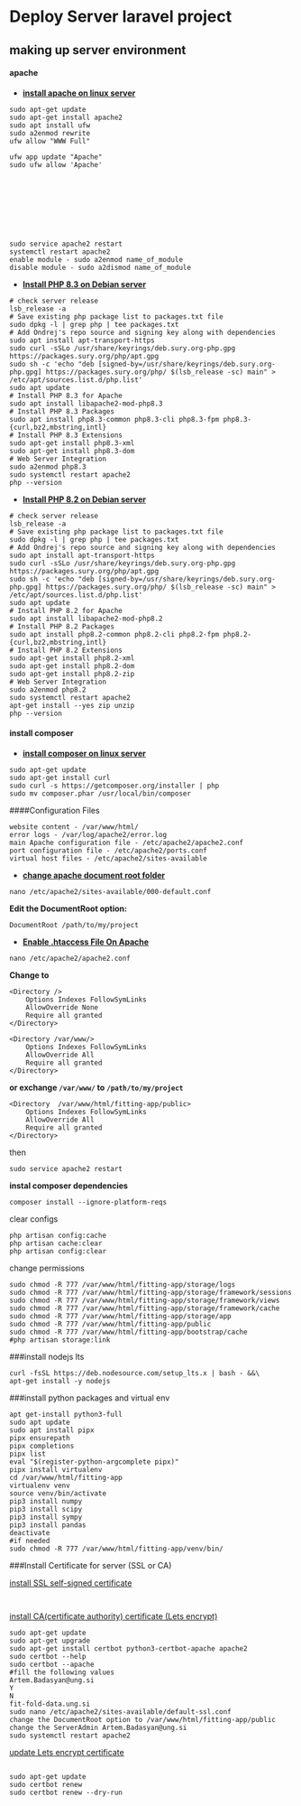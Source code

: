 # Deploy Server laravel project

## making up server environment

#### apache
- **[install apache on linux server](https://phoenixnap.com/kb/how-to-install-apache-web-server-on-ubuntu-18-04)**

```
sudo apt-get update
sudo apt-get install apache2
sudo apt install ufw
sudo a2enmod rewrite
ufw allow "WWW Full"

ufw app update "Apache"
sudo ufw allow 'Apache'









sudo service apache2 restart
systemctl restart apache2
enable module - sudo a2enmod name_of_module
disable module - sudo a2dismod name_of_module
```
- **[Install PHP 8.3 on Debian server](https://php.watch/articles/php-8.3-install-upgrade-on-debian-ubuntu)**

```
# check server release
lsb_release -a
# Save existing php package list to packages.txt file
sudo dpkg -l | grep php | tee packages.txt
# Add Ondrej's repo source and signing key along with dependencies
sudo apt install apt-transport-https
sudo curl -sSLo /usr/share/keyrings/deb.sury.org-php.gpg https://packages.sury.org/php/apt.gpg
sudo sh -c 'echo "deb [signed-by=/usr/share/keyrings/deb.sury.org-php.gpg] https://packages.sury.org/php/ $(lsb_release -sc) main" > /etc/apt/sources.list.d/php.list'
sudo apt update
# Install PHP 8.3 for Apache
sudo apt install libapache2-mod-php8.3
# Install PHP 8.3 Packages 
sudo apt install php8.3-common php8.3-cli php8.3-fpm php8.3-{curl,bz2,mbstring,intl}
# Install PHP 8.3 Extensions 
sudo apt-get install php8.3-xml
sudo apt-get install php8.3-dom
# Web Server Integration 
sudo a2enmod php8.3
sudo systemctl restart apache2
php --version
```

- **[Install PHP 8.2 on Debian server](https://php.watch/articles/php-8.3-install-upgrade-on-debian-ubuntu)**

```
# check server release
lsb_release -a
# Save existing php package list to packages.txt file
sudo dpkg -l | grep php | tee packages.txt
# Add Ondrej's repo source and signing key along with dependencies
sudo apt install apt-transport-https
sudo curl -sSLo /usr/share/keyrings/deb.sury.org-php.gpg https://packages.sury.org/php/apt.gpg
sudo sh -c 'echo "deb [signed-by=/usr/share/keyrings/deb.sury.org-php.gpg] https://packages.sury.org/php/ $(lsb_release -sc) main" > /etc/apt/sources.list.d/php.list'
sudo apt update
# Install PHP 8.2 for Apache
sudo apt install libapache2-mod-php8.2
# Install PHP 8.2 Packages 
sudo apt install php8.2-common php8.2-cli php8.2-fpm php8.2-{curl,bz2,mbstring,intl}
# Install PHP 8.2 Extensions 
sudo apt-get install php8.2-xml
sudo apt-get install php8.2-dom
sudo apt-get install php8.2-zip
# Web Server Integration 
sudo a2enmod php8.2
sudo systemctl restart apache2
apt-get install --yes zip unzip 
php --version
```

#### install composer
- **[install composer on linux server]()**
```
sudo apt-get update
sudo apt-get install curl
sudo curl -s https://getcomposer.org/installer | php
sudo mv composer.phar /usr/local/bin/composer
```

####Configuration Files
```
website content - /var/www/html/
error logs - /var/log/apache2/error.log
main Apache configuration file - /etc/apache2/apache2.conf
port configuration file - /etc/apache2/ports.conf
virtual host files - /etc/apache2/sites-available
```
- **[change apache document root folder](https://askubuntu.com/questions/337874/change-apache-document-root-folder-to-secondary-hard-drive)**
```
nano /etc/apache2/sites-available/000-default.conf
```
**Edit the DocumentRoot option:**
```
DocumentRoot /path/to/my/project
```
- **[Enable .htaccess File On Apache](https://phoenixnap.com/kb/how-to-set-up-enable-htaccess-apache)**

```
nano /etc/apache2/apache2.conf
```
**Change to**
```
<Directory />                                                                                                               
    Options Indexes FollowSymLinks
    AllowOverride None
    Require all granted                                                                                                
</Directory>
  
<Directory /var/www/>                                                                                                           
    Options Indexes FollowSymLinks                                                                                          
    AllowOverride All                                                                                                       
    Require all granted                                                                                             
</Directory> 
```
**or exchange ```/var/www/``` to ```/path/to/my/project```**
```
<Directory  /var/www/html/fitting-app/public>                                                                                                           
    Options Indexes FollowSymLinks
    AllowOverride All
    Require all granted                                                                                             
</Directory>  
```

then
```
sudo service apache2 restart
```

**instal composer dependencies**
```
composer install --ignore-platform-reqs
```
clear configs
```
php artisan config:cache
php artisan cache:clear
php artisan config:clear
```
change permissions
```
sudo chmod -R 777 /var/www/html/fitting-app/storage/logs
sudo chmod -R 777 /var/www/html/fitting-app/storage/framework/sessions
sudo chmod -R 777 /var/www/html/fitting-app/storage/framework/views
sudo chmod -R 777 /var/www/html/fitting-app/storage/framework/cache
sudo chmod -R 777 /var/www/html/fitting-app/storage/app
sudo chmod -R 777 /var/www/html/fitting-app/public
sudo chmod -R 777 /var/www/html/fitting-app/bootstrap/cache
#php artisan storage:link
```
###install nodejs lts
```
curl -fsSL https://deb.nodesource.com/setup_lts.x | bash - &&\
apt-get install -y nodejs
```


###install python packages and virtual env
```
apt get-install python3-full
sudo apt update
sudo apt install pipx
pipx ensurepath
pipx completions
pipx list
eval "$(register-python-argcomplete pipx)"
pipx install virtualenv
cd /var/www/html/fitting-app
virtualenv venv
source venv/bin/activate
pip3 install numpy
pip3 install scipy
pip3 install sympy
pip3 install pandas
deactivate
#if needed
sudo chmod -R 777 /var/www/html/fitting-app/venv/bin/
```

###Install Certificate for server (SSL or CA)

[install SSL self-signed certificate](https://www.digitalocean.com/community/tutorials/how-to-create-a-self-signed-ssl-certificate-for-apache-in-debian-10)
```


```
[install CA(certificate authority) certificate (Lets encrypt)](https://www.youtube.com/watch?v=cMC5yxCR83I&ab_channel=RabiGurung)

```
sudo apt-get update
sudo apt-get upgrade
sudo apt-get install certbot python3-certbot-apache apache2
sudo certbot --help
sudo certbot --apache
#fill the following values
Artem.Badasyan@ung.si
Y
N
fit-fold-data.ung.si
sudo nano /etc/apache2/sites-available/default-ssl.conf
change the DocumentRoot option to /var/www/html/fitting-app/public
change the ServerAdmin Artem.Badasyan@ung.si
sudo systemctl restart apache2

```

[update Lets encrypt certificate](https://docs.digitalocean.com/support/how-can-i-renew-lets-encrypt-certificates/)
```

sudo apt-get update
sudo certbot renew
sudo certbot renew --dry-run

```